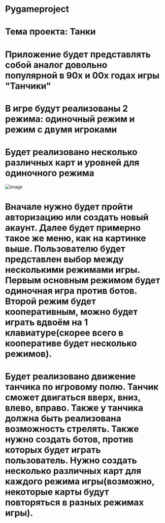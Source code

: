 # Pygameproject
# Тема проекта: Танки
# Приложение будет представлять собой аналог довольно популярной в 90х и 00х годах игры "Танчики"
# В игре будут реализованы 2 режима: одиночный режим и режим с двумя игроками
# Будет реализовано несколько различных карт и уровней для одиночного режима
![image](https://user-images.githubusercontent.com/121056532/209396101-31d82ba6-1868-471e-bd37-209a545084bb.png)
# Вначале нужно будет пройти авторизацию или создать новый акаунт. Далее будет примерно такое же меню, как на картинке выше. Пользователю будет представлен выбор между несколькими режимами игры. Первым основным режимом будет одиночная игра против ботов. Второй режим будет кооперативным, можно будет играть вдвоём на 1 клавиатуре(скорее всего в кооперативе будет несколько режимов). 
# Будет реализовано движение танчика по игровому полю. Танчик сможет двигаться вверх, вниз, влево, вправо. Также у танчика должна быть реализована возможность стрелять. Также нужно создать ботов, против которых будет играть пользователь. Нужно создать несколько различных карт для каждого режима игры(возможно, некоторые карты будут повторяться в разных режимах игры).
